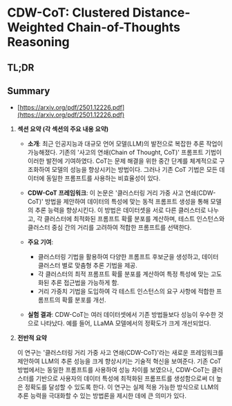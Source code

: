 # CDW-CoT: Clustered Distance-Weighted Chain-of-Thoughts Reasoning
## TL;DR
## Summary
- [https://arxiv.org/pdf/2501.12226.pdf](https://arxiv.org/pdf/2501.12226.pdf)

1. **섹션 요약 (각 섹션의 주요 내용 요약)**

   - **소개**: 최근 인공지능과 대규모 언어 모델(LLM)의 발전으로 복잡한 추론 작업이 가능해졌다. 기존의 '사고의 연쇄(Chain of Thought, CoT)' 프롬프트 기법이 이러한 발전에 기여하였다. CoT는 문제 해결을 위한 중간 단계를 체계적으로 구조화하여 모델의 성능을 향상시키는 방법이다. 그러나 기존 CoT 기법은 모든 데이터에 동일한 프롬프트를 사용하는 비효율성이 있다.

   - **CDW-CoT 프레임워크**: 이 논문은 '클러스터링 거리 가중 사고 연쇄(CDW-CoT)' 방법을 제안하여 데이터의 특성에 맞는 동적 프롬프트 생성을 통해 모델의 추론 능력을 향상시킨다. 이 방법은 데이터셋을 서로 다른 클러스터로 나누고, 각 클러스터에 최적화된 프롬프트 확률 분포를 계산하며, 테스트 인스턴스와 클러스터 중심 간의 거리를 고려하여 적합한 프롬프트를 선택한다.

   - **주요 기여**:
     - 클러스터링 기법을 활용하여 다양한 프롬프트 후보군을 생성하고, 데이터 클러스터 별로 맞춤형 추론 기법을 제공.
     - 각 클러스터의 최적 프롬프트 확률 분포를 계산하여 특정 특성에 맞는 고도화된 추론 접근법을 가능하게 함.
     - 거리 가중치 기법을 도입하여 각 테스트 인스턴스의 요구 사항에 적합한 프롬프트의 확률 분포를 개선.

   - **실험 결과**: CDW-CoT는 여러 데이터셋에서 기존 방법들보다 성능이 우수한 것으로 나타났다. 예를 들어, LLaMA 모델에서의 정확도가 크게 개선되었다.

2. **전반적 요약**

   이 연구는 '클러스터링 거리 가중 사고 연쇄(CDW-CoT)'라는 새로운 프레임워크를 제안하여 LLM의 추론 성능을 크게 향상시키는 기술적 혁신을 보여준다. 기존 CoT 방법에서는 동일한 프롬프트를 사용하여 성능 차이를 보였으나, CDW-CoT는 클러스터를 기반으로 사용자의 데이터 특성에 최적화된 프롬프트를 생성함으로써 더 높은 정확도를 달성할 수 있도록 한다. 이 연구는 실제 적용 가능한 방식으로 LLM의 추론 능력을 극대화할 수 있는 방법론을 제시한 데에 큰 의미가 있다.
